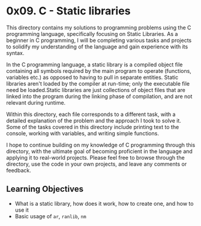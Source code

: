 # 0x09. C - Static libraries

This directory contains my solutions to programming problems using the C programming language, specifically focusing on Static Libraries. As a beginner in C programming, I will be completing various tasks and projects to solidify my understanding of the language and gain experience with its syntax.

In the C programming language, a static library is a compiled object file containing all symbols required by the main program to operate (functions, variables etc.) as opposed to having to pull in separate entities. Static libraries aren't loaded by the compiler at run-time; only the executable file need be loaded.Static libraries are just collections of object files that are linked into the program during the linking phase of compilation, and are not relevant during runtime.

Within this directory, each file corresponds to a different task, with a detailed explanation of the problem and the approach I took to solve it. Some of the tasks covered in this directory include printing text to the console, working with variables, and writing simple functions.

I hope to continue building on my knowledge of C programming through this directory, with the ultimate goal of becoming proficient in the language and applying it to real-world projects. Please feel free to browse through the directory, use the code in your own projects, and leave any comments or feedback.

## Learning Objectives

- What is a static library, how does it work, how to create one, and how to use it
- Basic usage of ```ar```, ```ranlib```, ```nm```
